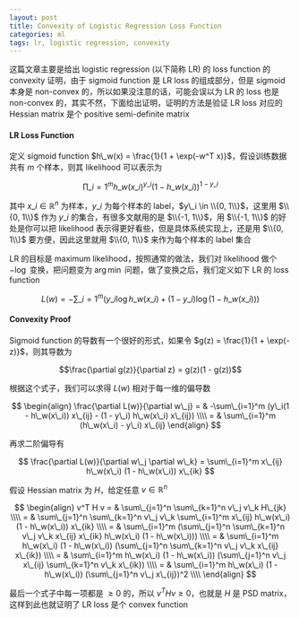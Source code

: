 ```yaml
---
layout: post
title: Convexity of Logistic Regression Loss Function
categories: ml
tags: lr, logistic regression, convexity
---
```


这篇文章主要是给出 logistic regression (以下简称 LR) 的 loss function 的 convexity 证明，由于 sigmoid function 是 LR loss 的组成部分，但是 sigmoid 本身是 non-convex 的，所以如果没注意的话，可能会误以为 LR 的 loss 也是 non-convex 的，其实不然，下面给出证明，证明的方法是验证 LR loss 对应的 Hessian matrix 是个 positive semi-definite matrix

#### LR Loss Function

定义 sigmoid function $h\_w(x) = \frac{1}{1 + \exp(-w^T x)}$，假设训练数据共有 $m$ 个样本，则其 likelihood 可以表示为

$$ \prod\_{i=1}^m h\_w(x\_i)^{y\_i} (1 - h\_w(x\_i))^{1 - y\_i} $$

其中 $x\_i \in \mathbb{R}^n$ 为样本，$y\_i$ 为每个样本的 label，$y\_i \in \\{0, 1\\}$，这里用 $\\{0, 1\\}$ 作为 $y\_i$ 的集合，有很多文献用的是 $\\{-1, 1\\}$，用 $\\{-1, 1\\}$ 的好处是你可以把 likelihood 表示得更好看些，但是具体系统实现上，还是用 $\\{0, 1\\}$ 要方便，因此这里就用 $\\{0, 1\\}$ 来作为每个样本的 label 集合

LR 的目标是 maximum likelihood，按照通常的做法，我们对 likelihood 做个 $-\log$ 变换，把问题变为 $\arg\min$ 问题，做了变换之后，我们定义如下 LR 的 loss function

$$ L(w) = -\sum\_{i=1}^m (y\_i \log h\_w(x\_i) + (1 - y\_i) \log (1 - h\_w(x\_i))) $$

#### Convexity Proof

Sigmoid function 的导数有一个很好的形式，如果令 $g(z) = \frac{1}{1 + \exp(-z)}$，则其导数为

$$\frac{\partial g(z)}{\partial z} = g(z)(1 - g(z))$$

根据这个式子，我们可以求得 $L(w)$ 相对于每一维的偏导数

$$
\begin{align}
\frac{\partial L(w)}{\partial w\_j} = & -\sum\_{i=1}^m (y\_i(1 - h\_w(x\_i)) x\_{ij} - (1 - y\_i) h\_w(x\_i) x\_{ij}) \\\\
= & \sum\_{i=1}^m (h\_w(x\_i) - y\_i) x\_{ij}
\end{align}
$$

再求二阶偏导有

$$ \frac{\partial L(w)}{\partial w\_j \partial w\_k} = \sum\_{i=1}^m x\_{ij} h\_w(x\_i) (1 - h\_w(x\_i)) x\_{ik} $$

假设 Hessian matrix 为 $H$，给定任意 $v \in \mathbb{R}^n$

$$
\begin{align}
v^T H v = & \sum\_{j=1}^n \sum\_{k=1}^n v\_j v\_k H\_{jk} \\\\
= & \sum\_{j=1}^n \sum\_{k=1}^n v\_j v\_k \sum\_{i=1}^m x\_{ij} h\_w(x\_i) (1 - h\_w(x\_i)) x\_{ik} \\\\
= & \sum\_{i=1}^m (\sum\_{j=1}^n \sum\_{k=1}^n v\_j v\_k x\_{ij} x\_{ik} h\_w(x\_i) (1 - h\_w(x\_i))) \\\\
= & \sum\_{i=1}^m h\_w(x\_i) (1 - h\_w(x\_i)) (\sum\_{j=1}^n \sum\_{k=1}^n v\_j v\_k x\_{ij} x\_{ik}) \\\\
= & \sum\_{i=1}^m h\_w(x\_i) (1 - h\_w(x\_i)) (\sum\_{j=1}^n v\_j x\_{ij} \sum\_{k=1}^n v\_k x\_{ik}) \\\\
= & \sum\_{i=1}^m h\_w(x\_i) (1 - h\_w(x\_i)) (\sum\_{j=1}^n v\_j x\_{ij})^2 \\\\
\end{align}
$$

最后一个式子中每一项都是 $\geq 0$ 的，所以 $v^T Hv \geq 0$，也就是 $H$ 是 PSD matrix，这样到此也就证明了 LR loss 是个 convex function
